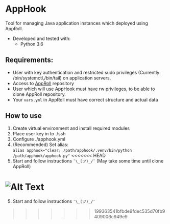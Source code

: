 # AppHook
Tool for managing Java application instances which deployed using AppRoll.

* Developed and tested with:
    - Python 3.6

## Requirements:
* User with key authentication and restricted sudo privileges (Currently: /bin/systemctl,/bin/tail) on application servers.
* Access to [AppRoll](https://github.com/teymurgahramanov/AppRoll) repository
* User which will use AppHook must have rw privileges, to be able to clone AppRoll repository.
* Your ```vars.yml``` in AppRoll must have correct structure and actual data
 
## How to use
1. Create virtual environment and install required modules
2. Place user key in to ./ssh
3. Configure ./apphook.yml
4. (Recommended) Set alias: \
```alias apphook="clear; /path/apphook/.venv/bin/python /path/apphook/apphook.py"```
<<<<<<< HEAD
5. Start and follow instructions ```¯\_(ツ)_/¯``` (May take some time until clone AppRoll)

![Alt Text](./.static/apphook.gif)
=======
5. Start and follow instructions ```¯\_(ツ)_/¯```
>>>>>>> 199363541bfbde9fdec535d70fb9409006c949e9

